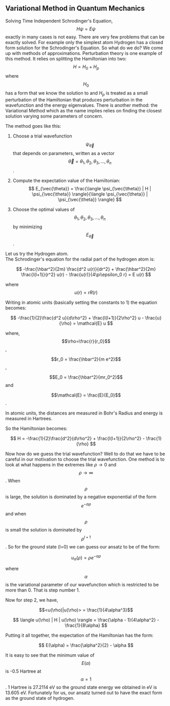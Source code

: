 
## Variational Method in Quantum Mechanics 

Solving Time Independent Schrodinger's Equation, 
$$
H\psi = E\psi
$$
exactly in many cases is not easy. There are very few problems that can be exactly solved. For example only the simplest atom Hydrogen has a closed form solution for the Schrodinger's Equation. So what do we do? We come up with methods of approximations.  Perturbation theory is one example of this method. It relies on splitting the Hamiltonian into two: $$H = H_0 + H_p$$ where $$H_0$$ has a form that we know the solution to and $H_p$ is treated as a small perturbation of the Hamiltonian that produces perturbation in the wavefunction and the energy eigenvalues. There is another method: the Variational Method which as the name implies relies on finding the closest solution varying some parameters of concern. 

The method goes like this: 
1. Choose a trial wavefunction $$ \psi_{\vec{\theta}} $$ that depends on parameters, written as a vector $$ \vec{\theta} = { \theta_1, \theta_2, \theta_3, \dots, \theta_n } $$.  

2. Compute the expectation value of the Hamiltonian:  
   $$
   E_{\vec{\theta}} = \frac{\langle \psi_{\vec{\theta}} | H | \psi_{\vec{\theta}} \rangle}{\langle \psi_{\vec{\theta}} | \psi_{\vec{\theta}} \rangle}
   $$

3. Choose the optimal values of $$ \theta_1, \theta_2, \theta_3, \dots, \theta_n $$ by minimizing $$ E_{\vec{\theta}} $$.  

Let us try the Hydrogen atom.  
The Schrodinger's equation for the radial part of the hydrogen atom is:

$$
-\frac{\hbar^2}{2m} \frac{d^2 u(r)}{dr^2} + \frac{\hbar^2}{2m} \frac{l(l+1)}{r^2} u(r) - \frac{u(r)}{4\pi\epsilon_0 r} = E u(r)
$$

where $$u(r) = rR(r)$$ 
 
Writing in atomic units (basically setting the constants to 1) the equation becomes:

$$
-\frac{1}{2}\frac{d^2 u}{d\rho^2} + \frac{l(l+1)}{2\rho^2} u - \frac{u}{\rho} = \mathcal{E} u
$$

where, 
$$\rho=\frac{r}{r_0}$$,

$$r_0 = \frac{\hbar^2}{m e^2}$$,

$$E_0 = \frac{\hbar^2}{mr_0^2}$$ and 

$$\mathcal{E} = \frac{E}{E_0}$$. 

In atomic units, the distances are measured in Bohr's Radius and energy is measured in Hartrees. 

So the Hamiltonian becomes: 

$$
H = -\frac{1}{2}\frac{d^2}{d\rho^2} + \frac{l(l+1)}{2\rho^2} - \frac{1}{\rho}
$$

Now how do we guess the trial wavefunction?  Well to do that we have to be careful in our motivation to choose the trial wavefunction. One method is to look at what happens in the extremes like $\rho \to 0$ and $$\rho \to \infty$$. When $$\rho$$ is large,  the solution is dominated by a negative exponential of the form $$e^{-\alpha\rho}$$ and when  $$\rho$$ is small the solution is dominated by $$\rho^{l+1}$$. So for the ground state (l=0) we can guess our ansatz to be of the form:

$$
u_\alpha(\rho) = \rho e^{-\alpha \rho}
$$

where $$\alpha$$ is the variational parameter of our wavefunction which is restricted to be more than 0. That is step number 1. 

Now for step 2, we have, 

$$<u(\rho)|u(\rho)> = \frac{1}{4\alpha^3}$$

$$
\langle u(\rho) | H | u(\rho) \rangle = \frac{\alpha - 1}{4\alpha^2} - \frac{1}{8\alpha}
$$


Putting it all together, the expectation of the Hamiltonian has the form:

$$
E(\alpha) = \frac{\alpha^2}{2} - \alpha
$$

It is easy to see that the minimum value of $$E(\alpha)$$ is -0.5 Hartree at $$\alpha=1$$. 1 Hartree is 27.2114 eV so the ground state energy we obtained in eV is 13.605 eV. Fortunately for us, our ansatz turned out to have the exact form as the ground state of hydrogen.     

<script type="text/javascript" async
  src="https://polyfill.io/v3/polyfill.min.js?features=es6">
</script>
<script type="text/javascript" async
  src="https://cdn.jsdelivr.net/npm/mathjax@3/es5/tex-mml-chtml.js">
</script>
